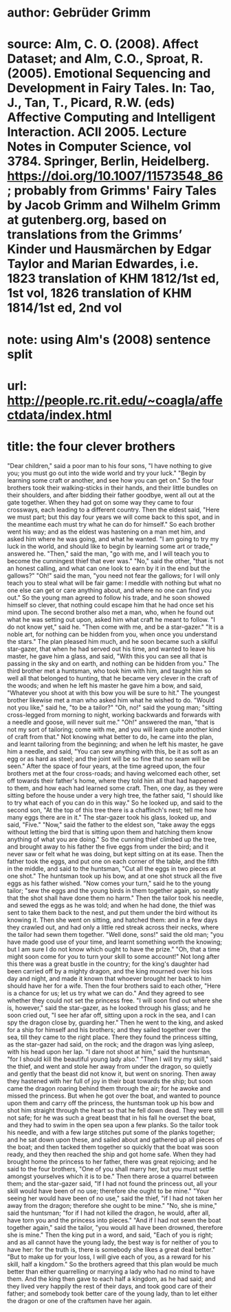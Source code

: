 # author: Gebrüder Grimm
# source: Alm, C. O. (2008). Affect Dataset; and Alm, C.O., Sproat, R. (2005). Emotional Sequencing and Development in Fairy Tales. In: Tao, J., Tan, T., Picard, R.W. (eds) Affective Computing and Intelligent Interaction. ACII 2005. Lecture Notes in Computer Science, vol 3784. Springer, Berlin, Heidelberg. https://doi.org/10.1007/11573548_86; probably from Grimms' Fairy Tales by Jacob Grimm and Wilhelm Grimm at gutenberg.org, based on translations from the Grimms’ Kinder und Hausmärchen by Edgar Taylor and Marian Edwardes, i.e. 1823 translation of KHM 1812/1st ed, 1st vol, 1826 translation of KHM 1814/1st ed, 2nd vol
# note: using Alm's (2008) sentence split
# url: http://people.rc.rit.edu/~coagla/affectdata/index.html
# title: the four clever brothers

"Dear children," said a poor man to his four sons, "I have nothing to give you; you must go out into the wide world and try your luck."
"Begin by learning some craft or another, and see how you can get on."
So the four brothers took their walking-sticks in their hands, and their little bundles on their shoulders, and after bidding their father goodbye, went all out at the gate together.
When they had got on some way they came to four crossways, each leading to a different country.
Then the eldest said, "Here we must part; but this day four years we will come back to this spot, and in the meantime each must try what he can do for himself."
So each brother went his way; and as the eldest was hastening on a man met him, and asked him where he was going, and what he wanted.
"I am going to try my luck in the world, and should like to begin by learning some art or trade," answered he.
"Then," said the man, "go with me, and I will teach you to become the cunningest thief that ever was."
"No," said the other, "that is not an honest calling, and what can one look to earn by it in the end but the gallows?"
"Oh!" said the man, "you need not fear the gallows; for I will only teach you to steal what will be fair game: I meddle with nothing but what no one else can get or care anything about, and where no one can find you out."
So the young man agreed to follow his trade, and he soon showed himself so clever, that nothing could escape him that he had once set his mind upon.
The second brother also met a man, who, when he found out what he was setting out upon, asked him what craft he meant to follow.
"I do not know yet," said he.
"Then come with me, and be a star-gazer."
"It is a noble art, for nothing can be hidden from you, when once you understand the stars."
The plan pleased him much, and he soon became such a skilful star-gazer, that when he had served out his time, and wanted to leave his master, he gave him a glass, and said, "With this you can see all that is passing in the sky and on earth, and nothing can be hidden from you."
The third brother met a huntsman, who took him with him, and taught him so well all that belonged to hunting, that he became very clever in the craft of the woods; and when he left his master he gave him a bow, and said, "Whatever you shoot at with this bow you will be sure to hit."
The youngest brother likewise met a man who asked him what he wished to do.
"Would not you like," said he, "to be a tailor?"
"Oh, no!" said the young man; "sitting cross-legged from morning to night, working backwards and forwards with a needle and goose, will never suit me."
"Oh!" answered the man, "that is not my sort of tailoring; come with me, and you will learn quite another kind of craft from that."
Not knowing what better to do, he came into the plan, and learnt tailoring from the beginning; and when he left his master, he gave him a needle, and said, "You can sew anything with this, be it as soft as an egg or as hard as steel; and the joint will be so fine that no seam will be seen."
After the space of four years, at the time agreed upon, the four brothers met at the four cross-roads; and having welcomed each other, set off towards their father's home, where they told him all that had happened to them, and how each had learned some craft.
Then, one day, as they were sitting before the house under a very high tree, the father said, "I should like to try what each of you can do in this way."
So he looked up, and said to the second son, "At the top of this tree there is a chaffinch's nest; tell me how many eggs there are in it."
The star-gazer took his glass, looked up, and said, "Five."
"Now," said the father to the eldest son, "take away the eggs without letting the bird that is sitting upon them and hatching them know anything of what you are doing."
So the cunning thief climbed up the tree, and brought away to his father the five eggs from under the bird; and it never saw or felt what he was doing, but kept sitting on at its ease.
Then the father took the eggs, and put one on each corner of the table, and the fifth in the middle, and said to the huntsman, "Cut all the eggs in two pieces at one shot."
The huntsman took up his bow, and at one shot struck all the five eggs as his father wished.
"Now comes your turn," said he to the young tailor; "sew the eggs and the young birds in them together again, so neatly that the shot shall have done them no harm."
Then the tailor took his needle, and sewed the eggs as he was told; and when he had done, the thief was sent to take them back to the nest, and put them under the bird without its knowing it.
Then she went on sitting, and hatched them: and in a few days they crawled out, and had only a little red streak across their necks, where the tailor had sewn them together.
"Well done, sons!" said the old man; "you have made good use of your time, and learnt something worth the knowing; but I am sure I do not know which ought to have the prize."
"Oh, that a time might soon come for you to turn your skill to some account!"
Not long after this there was a great bustle in the country; for the king's daughter had been carried off by a mighty dragon, and the king mourned over his loss day and night, and made it known that whoever brought her back to him should have her for a wife.
Then the four brothers said to each other, "Here is a chance for us; let us try what we can do."
And they agreed to see whether they could not set the princess free.
"I will soon find out where she is, however," said the star-gazer, as he looked through his glass; and he soon cried out, "I see her afar off, sitting upon a rock in the sea, and I can spy the dragon close by, guarding her."
Then he went to the king, and asked for a ship for himself and his brothers; and they sailed together over the sea, till they came to the right place.
There they found the princess sitting, as the star-gazer had said, on the rock; and the dragon was lying asleep, with his head upon her lap.
"I dare not shoot at him," said the huntsman, "for I should kill the beautiful young lady also."
"Then I will try my skill," said the thief, and went and stole her away from under the dragon, so quietly and gently that the beast did not know it, but went on snoring.
Then away they hastened with her full of joy in their boat towards the ship; but soon came the dragon roaring behind them through the air; for he awoke and missed the princess.
But when he got over the boat, and wanted to pounce upon them and carry off the princess, the huntsman took up his bow and shot him straight through the heart so that he fell down dead.
They were still not safe; for he was such a great beast that in his fall he overset the boat, and they had to swim in the open sea upon a few planks.
So the tailor took his needle, and with a few large stitches put some of the planks together; and he sat down upon these, and sailed about and gathered up all pieces of the boat; and then tacked them together so quickly that the boat was soon ready, and they then reached the ship and got home safe.
When they had brought home the princess to her father, there was great rejoicing; and he said to the four brothers, "One of you shall marry her, but you must settle amongst yourselves which it is to be."
Then there arose a quarrel between them; and the star-gazer said, "If I had not found the princess out, all your skill would have been of no use; therefore she ought to be mine."
"Your seeing her would have been of no use," said the thief, "if I had not taken her away from the dragon; therefore she ought to be mine."
"No, she is mine," said the huntsman; "for if I had not killed the dragon, he would, after all, have torn you and the princess into pieces."
"And if I had not sewn the boat together again," said the tailor, "you would all have been drowned, therefore she is mine."
Then the king put in a word, and said, "Each of you is right; and as all cannot have the young lady, the best way is for neither of you to have her: for the truth is, there is somebody she likes a great deal better."
"But to make up for your loss, I will give each of you, as a reward for his skill, half a kingdom."
So the brothers agreed that this plan would be much better than either quarrelling or marrying a lady who had no mind to have them.
And the king then gave to each half a kingdom, as he had said; and they lived very happily the rest of their days, and took good care of their father; and somebody took better care of the young lady, than to let either the dragon or one of the craftsmen have her again.
